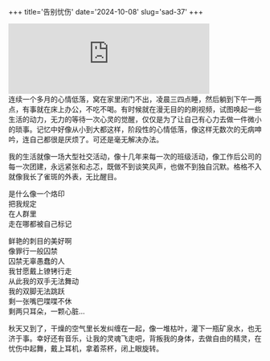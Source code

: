 +++
title='告别忧伤'
date='2024-10-08'
slug='sad-37'
+++

<div {% if class %}class="{{class}}"{% endif %}>
    <iframe frameborder="no" marginwidth="0" marginheight="0" width=400 height=140 src="https://music.163.com/outchain/player?type=2&id=152891608&auto=0&height=66"></iframe>
</div>
连续一个多月的心情低落，窝在家里闭门不出，凌晨三四点睡，然后躺到下午一两点，有事就在床上办公，不吃不喝。有时候就在漫无目的的刷视频，试图唤起一些生活的动力，无力的等待一次心灵的觉醒，仅仅是为了让自己有心力去做一件微小的琐事。记忆中好像从小到大都这样，阶段性的心情低落，像这样无数次的无病呻吟，连自己都很是厌烦了。可还是毫无解决办法。

我的生活就像一场大型社交活动，像十几年来每一次的班级活动，像工作后公司的每一次团建，永远紧张和忐忑，既做不到谈笑风声，也做不到独自沉默。格格不入就像我长了雀斑的外表，无比醒目。

是什么像一个烙印  
把我规定        
在人群里        
走在哪都被自己标记


鲜艳的刺目的美好啊      
像罪行一般囚禁      
囚禁无辜愚蠢的人        
我甘愿戴上镣铐行走      
从此我的双手无法舞动        
我的双脚无法跳跃        
剩一张嘴巴喋喋不休      
剩两只耳朵，一颗心脏...


秋天又到了，干燥的空气里长发纠缠在一起，像一堆枯叶，灌下一瓶矿泉水，也无济于事。幸好还有音乐，让我的灵魂飞走吧，背叛我的身体，去做自由的精灵，在忧伤中起舞，戴上耳机，拿着茶杯，闭上眼旋转。








